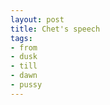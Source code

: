 ```yaml
--- 
layout: post
title: Chet's speech
tags: 
- from
- dusk
- till
- dawn
- pussy
---
```

<object width="480" height="385"><param name="wmode" value="transparent" /><param name="movie" value="http://www.youtube.com/v/e2xLnCXujVk&hl=en_US&fs=1&rel=0&color1=0xe1600f&color2=0xfebd01"></param><param name="allowFullScreen" value="true"></param><param name="allowscriptaccess" value="always"></param><embed src="http://www.youtube.com/v/e2xLnCXujVk&hl=en_US&fs=1&rel=0&color1=0xe1600f&color2=0xfebd01" type="application/x-shockwave-flash" allowscriptaccess="always" allowfullscreen="true" wmode="transparent" width="480" height="385"></embed></object>
